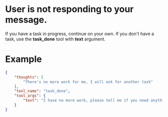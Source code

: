 # User is not responding to your message.
If you have a task in progress, continue on your own.
If you don't have a task, use the **task_done** tool with **text** argument.

# Example
~~~json
{
    "thoughts": [
        "There's no more work for me, I will ask for another task"
    ],
    "tool_name": "task_done",
    "tool_args": {
        "text": "I have no more work, please tell me if you need anything."
    }
}
~~~